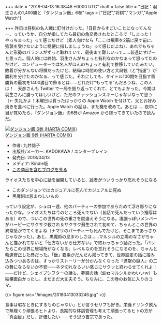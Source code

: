 
+++
date = "2018-04-13 16:38:48 +0000 UTC"
draft = false
title = "日記：羽生さんの1,400勝と『ダンジョン飯』6巻"
tags = ["日記","将棋","マンガ","Apple Watch"]

+++
昨日は将棋の名人戦に釘付けだった。1日目からすごいことになってんなー、っていうか、自分が指してたら最初の角交換されたところで「しまった！　やっちまった」って感じだけど（素人向けなら「ここは飛車を2筋に戻す前に、強襲を受けないように穏便に指しましょうね」って感じだよね）、あれでもちゃんと形勢のバランスがずっと取れていて、最後まで難しいって……普通にすげーと思った。個人的には終始、羽生さんがちょっと有利なのかなぁって思ってたのだけど、コンピューターでは名人がほんのちょっと有利で推移していたみたい。敗着が分かんない将棋だったけど、結局は時間の使い方と大局観（と“指運”）が勝利を分けたのかなぁ、って感じた。それにしても、タイトル100期を目指す番勝負の最初を1400勝目で飾るとは……どれだけ“もってる”んだろうね、この人は！　天彦さんも Twitter で一局を振り返ってくれて、とてもよかった。今期は羽生さんに勝ってほしいけど、ただのファッションスキーじゃないなって思う（← 失礼かよ！木曜日は買ったばっかりの Apple Watch を付けて、父とお好み焼きを食べに行った。Apple Watch の話は、また機を改めて。あとは……夜中に目が覚めたら、『ダンジョン飯』の6巻が Amazon から降ってきていたので読んだ。<div class="hatena-asin-detail"><a href="http://www.amazon.co.jp/exec/obidos/ASIN/B07BVMWHMF/bestylesnet-22/"><img src="https://images-fe.ssl-images-amazon.com/images/I/61Q0REOMbSL._SL160_.jpg" class="hatena-asin-detail-image" alt="ダンジョン飯 6巻 (HARTA COMIX)" title="ダンジョン飯 6巻 (HARTA COMIX)"/></a><div class="hatena-asin-detail-info"><a href="http://www.amazon.co.jp/exec/obidos/ASIN/B07BVMWHMF/bestylesnet-22/">ダンジョン飯 6巻 (HARTA COMIX)</a><ul><li><span class="hatena-asin-detail-label">作者:</span> 九井諒子</li><li><span class="hatena-asin-detail-label">出版社/メーカー:</span> KADOKAWA / エンターブレイン</li><li><span class="hatena-asin-detail-label">発売日:</span> 2018/04/13</li><li><span class="hatena-asin-detail-label">メディア:</span> Kindle版</li><li><a href="http://d.hatena.ne.jp/asin/B07BVMWHMF/bestylesnet-22" target="_blank">この商品を含むブログを見る</a></li></ul></div><div class="hatena-asin-detail-foot"></div></div>ライオスたちを中心に話を展開していると、読者がついうっかり忘れそうになる

<ul>
<li>このダンジョンではカジュアルに死んでカジュアルに死ぬ</li>
<li>黒魔術は忌まわしいもの</li>
</ul>っていう設定が、シュロー達、他のパーティーの参加であらためて浮き彫りになったかな。ライオスたちは今のところ死んでない（昔話で死んだっていう描写はある）ので、ついこの世界の死の重さを間違えそうになる。凄腕っぽいメンバーがハーピーにサクサク殺され＆サクサク蘇生されて初めて、ちゃんとこの世界の異常感がでてくるよね（ナマリのパーティーも死んでたけど、そこまであっさりじゃなかった）。あと、黒魔術の忌まわしさは……マルシルの立場のなさがちゃんと描かれてないと「仕方ないから仕方ない」で終わっちゃう話だった。「バレたらこの世界に居場所がなくなる」レベルなのを忘れそうになるのを、ちゃんと軌道修正した巻だった。「飯」要素がだんだん減ってきて、世界設定の話に踏み込みつつあるのは、すっかりストーリーが分かんなくなった『進撃の巨人』の二の舞にならないか不安――ネタ切れならいい感じにサクッと終わらせてくれよ！――だけど、シェイプシフターの話も、夢魔の話（幼女マルシルかわいいｗ）も結構面白かったし、まだまだ大丈夫そう。ちなみに、この巻のお気に入りのコマ。

{{< figure src="/images/20180413033246.jpg"  >}}

食事は暇なときにするものじゃない」とか言うセリフも好き。栄養ドリンク飲んで無理くり頑張るヒトより、長期的な体調管理も考えて頑張ってるヒトの方が「真面目」だし、評価したい――そう思う吉宗であった。


